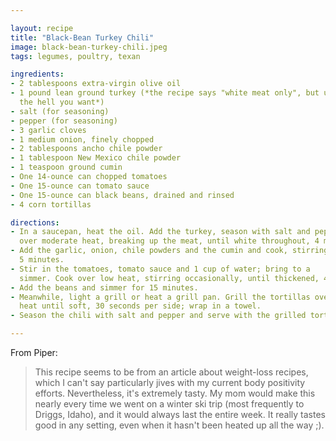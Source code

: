 ```yaml
---

layout: recipe
title: "Black-Bean Turkey Chili"
image: black-bean-turkey-chili.jpeg
tags: legumes, poultry, texan

ingredients:
- 2 tablespoons extra-virgin olive oil
- 1 pound lean ground turkey (*the recipe says "white meat only", but use whatever
  the hell you want*)
- salt (for seasoning)
- pepper (for seasoning)
- 3 garlic cloves
- 1 medium onion, finely chopped
- 2 tablespoons ancho chile powder
- 1 tablespoon New Mexico chile powder
- 1 teaspoon ground cumin
- One 14-ounce can chopped tomatoes
- One 15-ounce can tomato sauce
- One 15-ounce can black beans, drained and rinsed
- 4 corn tortillas

directions:
- In a saucepan, heat the oil. Add the turkey, season with salt and pepper and cook
  over moderate heat, breaking up the meat, until white throughout, 4 minutes.
- Add the garlic, onion, chile powders and the cumin and cook, stirring, until fragrant,
  5 minutes.
- Stir in the tomatoes, tomato sauce and 1 cup of water; bring to a
  simmer. Cook over low heat, stirring occasionally, until thickened, 45 minutes.
- Add the beans and simmer for 15 minutes.
- Meanwhile, light a grill or heat a grill pan. Grill the tortillas over moderate
  heat until soft, 30 seconds per side; wrap in a towel.
- Season the chili with salt and pepper and serve with the grilled tortillas.

---
```


From Piper:

> This recipe seems to be from an article about weight-loss recipes, which I can't
> say particularly jives with my current body positivity efforts. Nevertheless, it's
> extremely tasty. My mom would make this nearly every time we went on a winter ski
> trip (most frequently to Driggs, Idaho), and it would always last the entire
> week. It really tastes good in any setting, even when it hasn't been heated up all
> the way ;).
